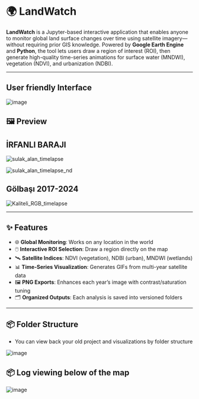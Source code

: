 # 🌍 LandWatch

**LandWatch** is a Jupyter-based interactive application that enables anyone to monitor global land surface changes over time using satellite imagery—without requiring prior GIS knowledge. Powered by **Google Earth Engine** and **Python**, the tool lets users draw a region of interest (ROI), then generate high-quality time-series animations for surface water (MNDWI), vegetation (NDVI), and urbanization (NDBI).

---

## User friendly Interface
![image](https://github.com/user-attachments/assets/267e8364-2d83-4b89-a94d-4c6a08781d30)

## 🖼️ Preview

## İRFANLI BARAJI
![sulak_alan_timelapse](https://github.com/user-attachments/assets/44323236-8820-4a66-8cbc-54496db8dd35)

![sulak_alan_timelapse_nd](https://github.com/user-attachments/assets/f746319a-96ac-4efd-84e7-b84649cc1bdf)

## Gölbaşı 2017-2024
![Kaliteli_RGB_timelapse](https://github.com/user-attachments/assets/2a1a2897-932c-4a07-bf42-3f7e7f3f7f28)

---

## ✨ Features

- 🌐 **Global Monitoring**: Works on any location in the world
- 🖱️ **Interactive ROI Selection**: Draw a region directly on the map
- 🛰️ **Satellite Indices**: NDVI (vegetation), NDBI (urban), MNDWI (wetlands)
- 📊 **Time-Series Visualization**: Generates GIFs from multi-year satellite data
- 🖼️ **PNG Exports**: Enhances each year’s image with contrast/saturation tuning
- 🗂️ **Organized Outputs**: Each analysis is saved into versioned folders

---

## 📦 Folder Structure

- You can view back your old project and visualizations by folder structure

![image](https://github.com/user-attachments/assets/38d8d4d4-2da4-479f-9089-2452b76e909a)

## 📦 Log viewing below of the map
![image](https://github.com/user-attachments/assets/136dac73-95c3-40d8-9383-4bfd07757a60)



